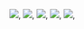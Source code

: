 ![](assets/readme/1.jpg),
![](assets/readme/2.jpg),
![](assets/readme/3.jpg),
![](assets/readme/4.jpg),
![](assets/readme/5.jpg),
